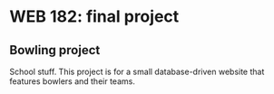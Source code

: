 # WEB 182: final project

## Bowling project

School stuff. This project is for a small database-driven website that features bowlers and their teams.
